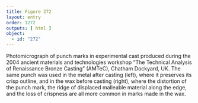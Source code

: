 ```yaml
---
title: Figure 272
layout: entry
order: 1272
outputs: [ html ]
object:
  - id: "272"
---
```


Photomicrograph of punch marks in experimental cast produced during the 2004 ancient materials and technologies workshop “The Technical Analysis of Renaissance Bronze Casting” (AMTeC), Chatham Dockyard, UK. The same punch was used in the metal after casting (left), where it preserves its crisp outline, and in the wax before casting (right), where the distortion of the punch mark, the ridge of displaced malleable material along the edge, and the loss of crispness are all more common in marks made in the wax.
